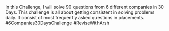 In this Challenge, I will solve 90 questions from 6 different companies in 30 Days.
This challenge is all about getting consistent in solving problems daily.
It consist of most frequently asked questions in placements.
#6Companies30DaysChallenge
#ReviseWithArsh 
